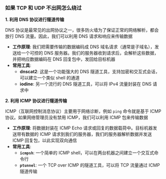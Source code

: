 ### 如果 TCP 和 UDP 不出网怎么绕过

**1. 利用 DNS 协议进行隧道传输**

DNS 协议是最常见的出网协议之一，很多防火墙为了保证正常的网络解析，都会放行 DNS 流量。因此，我们可以利用 DNS 请求和响应来传输数据

- **工作原理**: 我们把需要传输的数据编码成 DNS 域名请求（通常是子域名），发送给一个可控的 DNS 服务器。我们的服务器收到请求后，会解析这些数据，并把响应数据编码在 DNS 回复包中，发回给目标机器
- **常用工具**:
  - **dnscat2**: 这是一个功能强大的 DNS 隧道工具，支持加密和交互式会话，可以建立一个类似 shell 的通道
  - **iodine**: 另一个流行的 DNS 隧道工具，可以将 IPv4 流量封装在 DNS 请求中

**2. 利用 ICMP 协议进行隧道传输**

ICMP（互联网控制消息协议）主要用于网络诊断，例如 `ping` 命令就是基于 ICMP 协议。如果网络管理员没有禁用 ICMP，我们可以利用 ICMP 包来传输数据

- **工作原理**: 将数据封装在 ICMP Echo 请求或回复的数据载荷中。目标机器发送带有数据的 ICMP 请求到我们的服务器，我们的服务器解析数据并发送 ICMP 回复包，以此实现双向通信
- **常用工具**:
  - **`icmpsh`**: 一个简单的 ICMP shell，可以在两台机器之间建立一个交互式命令行
  - **`ptunnel`**: 一个 TCP over ICMP 的隧道工具，可以将 TCP 流量通过 ICMP 隧道传输